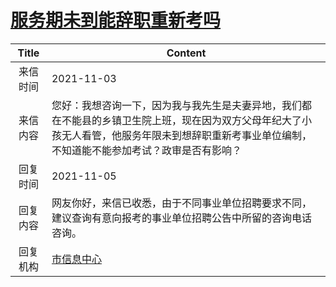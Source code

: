# <a href="http://www.shangluo.gov.cn/zmhd/ldxxxx.jsp?urltype=leadermail.LeaderMailContentUrl&wbtreeid=1112&leadermailid=8134">服务期未到能辞职重新考吗</a>
|Title|Content|
|:---:|---|
|来信时间|2021-11-03|
|来信内容|您好：我想咨询一下，因为我与我先生是夫妻异地，我们都在不能县的乡镇卫生院上班，现在因为双方父母年纪大了小孩无人看管，他服务年限未到想辞职重新考事业单位编制，不知道能不能参加考试？政审是否有影响？|
|回复时间|2021-11-05|
|回复内容|网友你好，来信已收悉，由于不同事业单位招聘要求不同，建议查询有意向报考的事业单位招聘公告中所留的咨询电话咨询。|
|回复机构|<a href="../../categories/agencies/市信息中心.md">市信息中心</a>|
